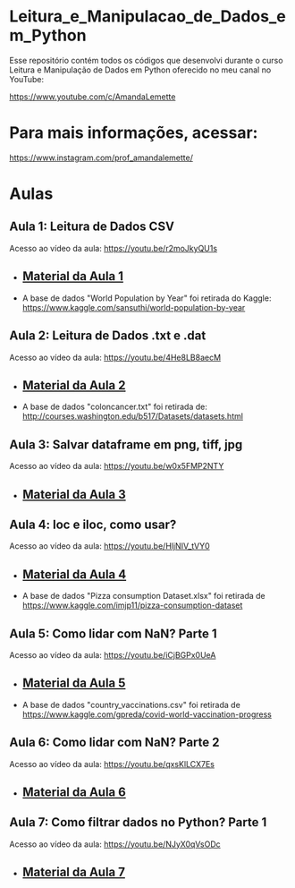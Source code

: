 # Leitura_e_Manipulacao_de_Dados_em_Python

Esse repositório contém todos os códigos que desenvolvi durante o curso Leitura e Manipulação de Dados em Python oferecido no meu canal no YouTube: 

https://www.youtube.com/c/AmandaLemette

# Para mais informações, acessar: 

https://www.instagram.com/prof_amandalemette/

# Aulas

## Aula 1: Leitura de Dados CSV

Acesso ao vídeo da aula: https://youtu.be/r2moJkyQU1s
- <h2 id="aula1"><a href="https://github.com/amandalemette/Leitura_e_Manipulacao_de_Dados_em_Python/tree/main/Aula1">Material da Aula 1</a></h2>

- A base de dados "World Population by Year" foi retirada do Kaggle: https://www.kaggle.com/sansuthi/world-population-by-year

## Aula 2: Leitura de Dados .txt e .dat

Acesso ao vídeo da aula: https://youtu.be/4He8LB8aecM

- <h2 id="aula2"><a href="https://github.com/amandalemette/Leitura_e_Manipulacao_de_Dados_em_Python/tree/main/Aula2">Material da Aula 2</a></h2>

- A base de dados "coloncancer.txt" foi retirada de: http://courses.washington.edu/b517/Datasets/datasets.html

## Aula 3: Salvar dataframe em png, tiff, jpg

Acesso ao vídeo da aula: https://youtu.be/w0x5FMP2NTY

- <h2 id="aula3"><a href="https://github.com/amandalemette/Leitura_e_Manipulacao_de_Dados_em_Python/tree/main/Aula3">Material da Aula 3</a></h2>

## Aula 4: loc e iloc, como usar? 

Acesso ao vídeo da aula: https://youtu.be/HljNIV_tVY0

- <h2 id="aula4"><a href="https://github.com/amandalemette/Leitura_e_Manipulacao_de_Dados_em_Python/tree/main/Aula4">Material da Aula 4</a></h2>

- A base de dados "Pizza consumption Dataset.xlsx" foi retirada de https://www.kaggle.com/imjp11/pizza-consumption-dataset

## Aula 5: Como lidar com NaN? Parte 1 

Acesso ao vídeo da aula: https://youtu.be/iCjBGPx0UeA

- <h2 id="aula5"><a href="https://github.com/amandalemette/Leitura_e_Manipulacao_de_Dados_em_Python/tree/main/Aula5">Material da Aula 5</a></h2>

- A base de dados "country_vaccinations.csv" foi retirada de https://www.kaggle.com/gpreda/covid-world-vaccination-progress

## Aula 6: Como lidar com NaN? Parte 2 

Acesso ao vídeo da aula: https://youtu.be/qxsKlLCX7Es

- <h2 id="aula6"><a href="https://github.com/amandalemette/Leitura_e_Manipulacao_de_Dados_em_Python/tree/main/Aula6">Material da Aula 6</a></h2>

## Aula 7: Como filtrar dados no Python? Parte 1 

Acesso ao vídeo da aula: https://youtu.be/NJyX0qVsODc

- <h2 id="aula7"><a href="https://github.com/amandalemette/Leitura_e_Manipulacao_de_Dados_em_Python/tree/main/Aula7">Material da Aula 7</a></h2>

